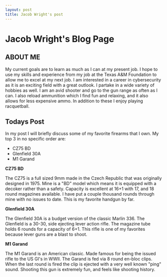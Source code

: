 ```yaml
---
layout: post
title: Jacob Wright's post
---
```

# Jacob Wright's Blog Page

## ABOUT ME

My current goals are to learn as much as I can at my present job. I hope to use my skills and experience from my job at the Texas A&M Foundation to allow me to excel at my next job. 
I am interested in a career in cybersecurity as it is an exciting field with a great outlook. I partake in a wide variety of hobbies as well. 
I am an avid shooter and go to the gun range as often as I can. I also reload ammunition which I find fun and relaxing, and it also allows for less expensive ammo. In addition to these I enjoy playing racquetball.

## Todays Post
In my post I will briefly discuss some of my favorite firearms that I own. My top 3 in no specific order are:

- CZ75 BD 
- Glenfield 30A
- M1 Garand 

**CZ75 BD**

The CZ75 is a full sized 9mm made in the Czech Republic that was originally designed in 1975. Mine is a "BD" model which means it is equipped with a decoker rather than a safety. Capacity is excellent at 16+1 with 17, and 18 round magazines available.  I have put a couple thousand rounds through mine with no issues to date. This is my favorite handgun by far.


**Glenfield 30A**  

The Glenfield 30A is a budget version of the classic Marlin 336. The Glenfield is a 30-30, side ejecting lever action rifle. The magazine tube holds 6 rounds for a capacity of 6+1. This rifle is one of my favorites because lever guns are a blast to shoot. 

**M1 Garand**

The M1 Garand is an American classic. Made famous for being the issued rifle to the US GI's in WWII. The Garand is fed via 8 round en-bloc clips. When the last round is fired the clip is ejected with a very well known "ping" sound. Shooting this gun is extremely fun, and feels like shooting history.
